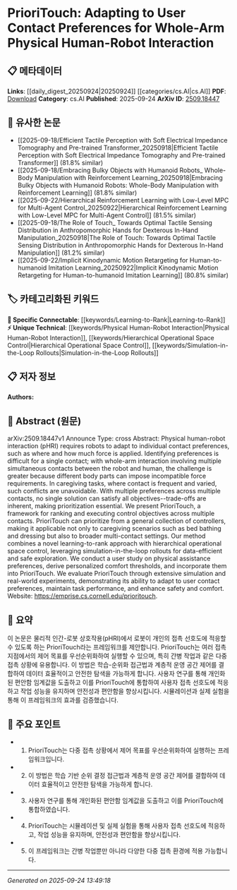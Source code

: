<!-- KEYWORD_LINKING_METADATA:
{
  "processed_timestamp": "2025-09-24T13:49:18.666691",
  "vocabulary_version": "1.0",
  "selected_keywords": [
    "Physical Human-Robot Interaction",
    "Hierarchical Operational Space Control",
    "Learning-to-Rank",
    "Simulation-in-the-Loop Rollouts"
  ],
  "rejected_keywords": [],
  "similarity_scores": {
    "Physical Human-Robot Interaction": 0.85,
    "Hierarchical Operational Space Control": 0.8,
    "Learning-to-Rank": 0.78,
    "Simulation-in-the-Loop Rollouts": 0.77
  },
  "extraction_method": "AI_prompt_based",
  "budget_applied": true,
  "candidates_json": {
    "candidates": [
      {
        "surface": "Physical Human-Robot Interaction",
        "canonical": "Physical Human-Robot Interaction",
        "aliases": [
          "pHRI"
        ],
        "category": "unique_technical",
        "rationale": "This term is central to the paper's focus on adapting to user contact preferences in robotics.",
        "novelty_score": 0.7,
        "connectivity_score": 0.65,
        "specificity_score": 0.8,
        "link_intent_score": 0.85
      },
      {
        "surface": "Hierarchical Operational Space Control",
        "canonical": "Hierarchical Operational Space Control",
        "aliases": [],
        "category": "unique_technical",
        "rationale": "This is a specific control strategy used in the framework, relevant for linking to control systems in robotics.",
        "novelty_score": 0.65,
        "connectivity_score": 0.6,
        "specificity_score": 0.85,
        "link_intent_score": 0.8
      },
      {
        "surface": "Learning-to-Rank",
        "canonical": "Learning-to-Rank",
        "aliases": [
          "LTR"
        ],
        "category": "specific_connectable",
        "rationale": "This technique is used for prioritizing control objectives, linking to machine learning methods.",
        "novelty_score": 0.6,
        "connectivity_score": 0.75,
        "specificity_score": 0.7,
        "link_intent_score": 0.78
      },
      {
        "surface": "Simulation-in-the-Loop Rollouts",
        "canonical": "Simulation-in-the-Loop Rollouts",
        "aliases": [],
        "category": "unique_technical",
        "rationale": "This approach is crucial for safe exploration in the framework, connecting to simulation techniques.",
        "novelty_score": 0.68,
        "connectivity_score": 0.6,
        "specificity_score": 0.8,
        "link_intent_score": 0.77
      }
    ],
    "ban_list_suggestions": [
      "method",
      "experiment",
      "performance"
    ]
  },
  "decisions": [
    {
      "candidate_surface": "Physical Human-Robot Interaction",
      "resolved_canonical": "Physical Human-Robot Interaction",
      "decision": "linked",
      "scores": {
        "novelty": 0.7,
        "connectivity": 0.65,
        "specificity": 0.8,
        "link_intent": 0.85
      }
    },
    {
      "candidate_surface": "Hierarchical Operational Space Control",
      "resolved_canonical": "Hierarchical Operational Space Control",
      "decision": "linked",
      "scores": {
        "novelty": 0.65,
        "connectivity": 0.6,
        "specificity": 0.85,
        "link_intent": 0.8
      }
    },
    {
      "candidate_surface": "Learning-to-Rank",
      "resolved_canonical": "Learning-to-Rank",
      "decision": "linked",
      "scores": {
        "novelty": 0.6,
        "connectivity": 0.75,
        "specificity": 0.7,
        "link_intent": 0.78
      }
    },
    {
      "candidate_surface": "Simulation-in-the-Loop Rollouts",
      "resolved_canonical": "Simulation-in-the-Loop Rollouts",
      "decision": "linked",
      "scores": {
        "novelty": 0.68,
        "connectivity": 0.6,
        "specificity": 0.8,
        "link_intent": 0.77
      }
    }
  ]
}
-->

# PrioriTouch: Adapting to User Contact Preferences for Whole-Arm Physical Human-Robot Interaction

## 📋 메타데이터

**Links**: [[daily_digest_20250924|20250924]] [[categories/cs.AI|cs.AI]]
**PDF**: [Download](https://arxiv.org/pdf/2509.18447.pdf)
**Category**: cs.AI
**Published**: 2025-09-24
**ArXiv ID**: [2509.18447](https://arxiv.org/abs/2509.18447)

## 🔗 유사한 논문
- [[2025-09-18/Efficient Tactile Perception with Soft Electrical Impedance Tomography and Pre-trained Transformer_20250918|Efficient Tactile Perception with Soft Electrical Impedance Tomography and Pre-trained Transformer]] (81.8% similar)
- [[2025-09-18/Embracing Bulky Objects with Humanoid Robots_ Whole-Body Manipulation with Reinforcement Learning_20250918|Embracing Bulky Objects with Humanoid Robots: Whole-Body Manipulation with Reinforcement Learning]] (81.8% similar)
- [[2025-09-22/Hierarchical Reinforcement Learning with Low-Level MPC for Multi-Agent Control_20250922|Hierarchical Reinforcement Learning with Low-Level MPC for Multi-Agent Control]] (81.5% similar)
- [[2025-09-18/The Role of Touch_ Towards Optimal Tactile Sensing Distribution in Anthropomorphic Hands for Dexterous In-Hand Manipulation_20250918|The Role of Touch: Towards Optimal Tactile Sensing Distribution in Anthropomorphic Hands for Dexterous In-Hand Manipulation]] (81.2% similar)
- [[2025-09-22/Implicit Kinodynamic Motion Retargeting for Human-to-humanoid Imitation Learning_20250922|Implicit Kinodynamic Motion Retargeting for Human-to-humanoid Imitation Learning]] (80.8% similar)

## 🏷️ 카테고리화된 키워드
**🔗 Specific Connectable**: [[keywords/Learning-to-Rank|Learning-to-Rank]]
**⚡ Unique Technical**: [[keywords/Physical Human-Robot Interaction|Physical Human-Robot Interaction]], [[keywords/Hierarchical Operational Space Control|Hierarchical Operational Space Control]], [[keywords/Simulation-in-the-Loop Rollouts|Simulation-in-the-Loop Rollouts]]

## 📋 저자 정보

**Authors:** 

## 📄 Abstract (원문)

arXiv:2509.18447v1 Announce Type: cross 
Abstract: Physical human-robot interaction (pHRI) requires robots to adapt to individual contact preferences, such as where and how much force is applied. Identifying preferences is difficult for a single contact; with whole-arm interaction involving multiple simultaneous contacts between the robot and human, the challenge is greater because different body parts can impose incompatible force requirements. In caregiving tasks, where contact is frequent and varied, such conflicts are unavoidable. With multiple preferences across multiple contacts, no single solution can satisfy all objectives--trade-offs are inherent, making prioritization essential. We present PrioriTouch, a framework for ranking and executing control objectives across multiple contacts. PrioriTouch can prioritize from a general collection of controllers, making it applicable not only to caregiving scenarios such as bed bathing and dressing but also to broader multi-contact settings. Our method combines a novel learning-to-rank approach with hierarchical operational space control, leveraging simulation-in-the-loop rollouts for data-efficient and safe exploration. We conduct a user study on physical assistance preferences, derive personalized comfort thresholds, and incorporate them into PrioriTouch. We evaluate PrioriTouch through extensive simulation and real-world experiments, demonstrating its ability to adapt to user contact preferences, maintain task performance, and enhance safety and comfort. Website: https://emprise.cs.cornell.edu/prioritouch.

## 📝 요약

이 논문은 물리적 인간-로봇 상호작용(pHRI)에서 로봇이 개인의 접촉 선호도에 적응할 수 있도록 하는 PrioriTouch라는 프레임워크를 제안합니다. PrioriTouch는 여러 접촉 지점에서의 제어 목표를 우선순위화하여 실행할 수 있으며, 특히 간병 작업과 같은 다중 접촉 상황에 유용합니다. 이 방법은 학습-순위화 접근법과 계층적 운영 공간 제어를 결합하여 데이터 효율적이고 안전한 탐색을 가능하게 합니다. 사용자 연구를 통해 개인화된 편안함 임계값을 도출하고 이를 PrioriTouch에 통합하여 사용자 접촉 선호도에 적응하고 작업 성능을 유지하며 안전성과 편안함을 향상시킵니다. 시뮬레이션과 실제 실험을 통해 이 프레임워크의 효과를 검증했습니다.

## 🎯 주요 포인트

- 1. PrioriTouch는 다중 접촉 상황에서 제어 목표를 우선순위화하여 실행하는 프레임워크입니다.
- 2. 이 방법은 학습 기반 순위 결정 접근법과 계층적 운영 공간 제어를 결합하여 데이터 효율적이고 안전한 탐색을 가능하게 합니다.
- 3. 사용자 연구를 통해 개인화된 편안함 임계값을 도출하고 이를 PrioriTouch에 통합하였습니다.
- 4. PrioriTouch는 시뮬레이션 및 실제 실험을 통해 사용자 접촉 선호도에 적응하고, 작업 성능을 유지하며, 안전성과 편안함을 향상시킵니다.
- 5. 이 프레임워크는 간병 작업뿐만 아니라 다양한 다중 접촉 환경에 적용 가능합니다.


---

*Generated on 2025-09-24 13:49:18*